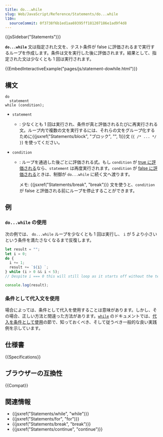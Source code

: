 ```yaml
---
title: do...while
slug: Web/JavaScript/Reference/Statements/do...while
l10n:
  sourceCommit: 0f3738f6b1ed1aa69395ff181207186e1ad9f4d8
---
```


{{jsSidebar("Statements")}}

**`do...while`** 文は指定された文を、テスト条件が false に評価されるまで実行するループを作成します。条件は文を実行した後に評価されます。結果として、指定された文は少なくとも 1 回は実行されます。

{{EmbedInteractiveExample("pages/js/statement-dowhile.html")}}

## 構文

```js-nolint
do
  statement
while (condition);
```

- `statement`

  - : 少なくとも 1 回は実行され、条件が真と評価されるたびに再実行される文。ループ内で複数の文を実行するには、それらの文をグループ化するために{{jsxref("Statements/block", "ブロック", "", 1)}}文 (`{ /* ... */ }`) を使ってください。

- `condition`

  - : ループを通過した後ごとに評価される式。もし `condition` が [true に評価される](/ja/docs/Glossary/Truthy)なら、`statement` は再度実行されます。`condition` が [false に評価される](/ja/docs/Glossary/Falsy)ときは、制御が `do...while` に続く文へ渡ります。

    メモ: {{jsxref("Statements/break", "break")}} 文を使うと、`condition` が false と評価される前にループを停止することができます。

## 例

### `do...while` の使用

次の例では、 `do...while` ループを少なくとも 1 回は実行し、 `i` が 5 より小さいという条件を満たさなくなるまで反復します。

```js
let result = "";
let i = 0;
do {
  i += 1;
  result += `${i} `;
} while (i > 0 && i < 5);
// Despite i === 0 this will still loop as it starts off without the test

console.log(result);
```

### 条件として代入文を使用

場合によっては、条件として代入を使用することは意味があります。しかし、その場合、正しい方法と間違った方法があります。[`while`](/ja/docs/Web/JavaScript/Reference/Statements/while) のドキュメントでは、[代入を条件として使用](/ja/docs/Web/JavaScript/Reference/Statements/while#代入を条件として使用)の節で、知っておくべき、そして従うべき一般的な良い実践例を示しています。

## 仕様書

{{Specifications}}

## ブラウザーの互換性

{{Compat}}

## 関連情報

- {{jsxref("Statements/while", "while")}}
- {{jsxref("Statements/for", "for")}}
- {{jsxref("Statements/break", "break")}}
- {{jsxref("Statements/continue", "continue")}}
